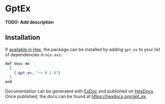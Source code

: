 # GptEx

**TODO: Add description**

## Installation

If [available in Hex](https://hex.pm/docs/publish), the package can be installed
by adding `gpt_ex` to your list of dependencies in `mix.exs`:

```elixir
def deps do
  [
    {:gpt_ex, "~> 0.1.0"}
  ]
end
```

Documentation can be generated with [ExDoc](https://github.com/elixir-lang/ex_doc)
and published on [HexDocs](https://hexdocs.pm). Once published, the docs can
be found at <https://hexdocs.pm/gpt_ex>.

